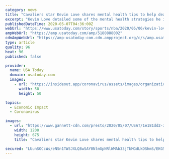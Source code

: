 ```yaml
---
category: news
title: "Cavaliers star Kevin Love shares mental health tips to help deal with coronavirus' impact"
excerpt: "Kevin Love detailed some of the mental health strategies he is using for dealing with a particularly stressful world in the time of coronavirus."
publishedDateTime: 2020-05-07T04:36:00Z
webUrl: "https://www.usatoday.com/story/sports/nba/2020/05/06/kevin-love-mental-health-tips-coronavirus-world/5180888002/"
ampWebUrl: "https://amp.usatoday.com/amp/5180888002"
cdnAmpWebUrl: "https://amp-usatoday-com.cdn.ampproject.org/c/s/amp.usatoday.com/amp/5180888002"
type: article
quality: 96
heat: 96
published: false

provider:
  name: USA Today
  domain: usatoday.com
  images:
    - url: "https://insideout.app/coronavirus/assets/images/organizations/usatoday.com-50x50.jpg"
      width: 50
      height: 50

topics:
  - Economic Impact
  - Coronavirus

images:
  - url: "https://www.gannett-cdn.com/presto/2020/05/07/USAT/1e181dd2-34f2-4024-b11f-a5fa46a0a8e9-USATSI_14021142.jpg?auto=webp&crop=5505,3097,x0,y87&format=pjpg&width=1200"
    width: 1200
    height: 675
    title: "Cavaliers star Kevin Love shares mental health tips to help deal with coronavirus' impact"

secured: "LUunSOCcWs/eNSn1TWSJXLQ8wSAY0NlmGpNRlWMAb33jTbMGdLkDShmS/EKG57Y1ldkWcP41aHBcV088wYecWWzeCLxxaDv0/R/FhzzZHThgMR3EsiVpINd+oSqSb8M8PiLmXYOvLyEimIFIHlrVCdFWnq5jlP61ilEFecjV6jlqzOuqL0K2G9FF8wlUFVfI4P91/1wP7iSWg+4ptZxKQqmtoEDHf2mmKHYOhhGZhMVPEShFBvRbjWm+mqW0rTZUX84wgv0Ybb411tqDPslwJ7N1UiXh8CxFxZnx5WT3ZtNINQI+CZwKbCrfrmwmwww4OG5Cay5PKeUHIfmu/8OQAVEtbm/C1mAAphOjTR+bk+AHjaw5JS5sOF8wxqgxeyHTn3rk0yD1YJeCqgsgiya05ZoSXnPfw0yaFRl38Ib4h7kg0K8zUxoKGFtj0nTGXFB8Pl+McIaMK6/YEIRonOcbq6WJu0kQqXOzdkU/xob8IXs=;z7+gmGarb5jK+82whRFCkg=="
---
```


